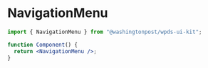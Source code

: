 # NavigationMenu

```jsx
import { NavigationMenu } from "@washingtonpost/wpds-ui-kit";

function Component() {
  return <NavigationMenu />;
}
```
